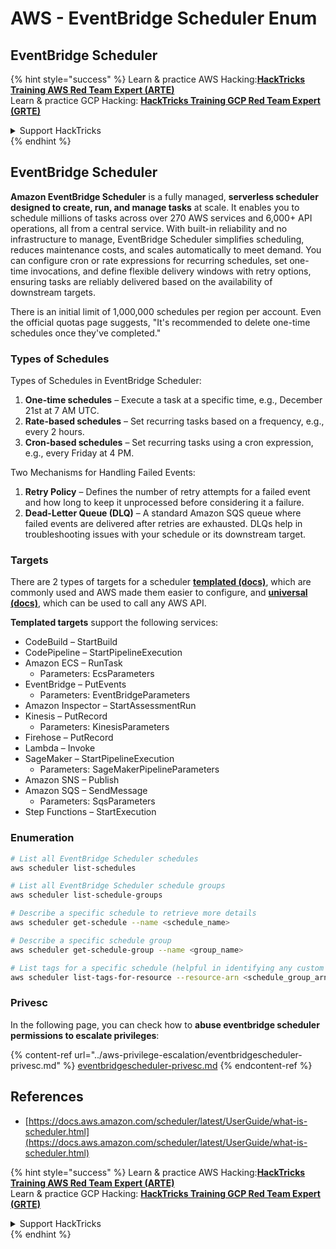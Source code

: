 # AWS - EventBridge Scheduler Enum

## EventBridge Scheduler

{% hint style="success" %}
Learn & practice AWS Hacking:<img src="../../../.gitbook/assets/image (1) (1) (1).png" alt="" data-size="line">[**HackTricks Training AWS Red Team Expert (ARTE)**](https://training.hacktricks.xyz/courses/arte)<img src="../../../.gitbook/assets/image (1) (1) (1).png" alt="" data-size="line">\
Learn & practice GCP Hacking: <img src="../../../.gitbook/assets/image (2).png" alt="" data-size="line">[**HackTricks Training GCP Red Team Expert (GRTE)**<img src="../../../.gitbook/assets/image (2).png" alt="" data-size="line">](https://training.hacktricks.xyz/courses/grte)

<details>

<summary>Support HackTricks</summary>

* Check the [**subscription plans**](https://github.com/sponsors/carlospolop)!
* **Join the** 💬 [**Discord group**](https://discord.gg/hRep4RUj7f) or the [**telegram group**](https://t.me/peass) or **follow** us on **Twitter** 🐦 [**@hacktricks\_live**](https://twitter.com/hacktricks_live)**.**
* **Share hacking tricks by submitting PRs to the** [**HackTricks**](https://github.com/carlospolop/hacktricks) and [**HackTricks Cloud**](https://github.com/carlospolop/hacktricks-cloud) github repos.

</details>
{% endhint %}

## EventBridge Scheduler

**Amazon EventBridge Scheduler** is a fully managed, **serverless scheduler designed to create, run, and manage tasks** at scale. It enables you to schedule millions of tasks across over 270 AWS services and 6,000+ API operations, all from a central service. With built-in reliability and no infrastructure to manage, EventBridge Scheduler simplifies scheduling, reduces maintenance costs, and scales automatically to meet demand. You can configure cron or rate expressions for recurring schedules, set one-time invocations, and define flexible delivery windows with retry options, ensuring tasks are reliably delivered based on the availability of downstream targets.

There is an initial limit of 1,000,000 schedules per region per account. Even the official quotas page suggests, "It's recommended to delete one-time schedules once they've completed."&#x20;

### Types of Schedules

Types of Schedules in EventBridge Scheduler:

1. **One-time schedules** – Execute a task at a specific time, e.g., December 21st at 7 AM UTC.
2. **Rate-based schedules** – Set recurring tasks based on a frequency, e.g., every 2 hours.
3. **Cron-based schedules** – Set recurring tasks using a cron expression, e.g., every Friday at 4 PM.

Two Mechanisms for Handling Failed Events:

1. **Retry Policy** – Defines the number of retry attempts for a failed event and how long to keep it unprocessed before considering it a failure.
2. **Dead-Letter Queue (DLQ)** – A standard Amazon SQS queue where failed events are delivered after retries are exhausted. DLQs help in troubleshooting issues with your schedule or its downstream target.

### Targets

There are 2 types of targets for a scheduler [**templated (docs)**](https://docs.aws.amazon.com/scheduler/latest/UserGuide/managing-targets-templated.html), which are commonly used and AWS made them easier to configure, and [**universal (docs)**](https://docs.aws.amazon.com/scheduler/latest/UserGuide/managing-targets-universal.html), which can be used to call any AWS API.

**Templated targets** support the following services:

* CodeBuild – StartBuild
* CodePipeline – StartPipelineExecution
* Amazon ECS – RunTask
  * Parameters: EcsParameters
* EventBridge – PutEvents
  * Parameters: EventBridgeParameters
* Amazon Inspector – StartAssessmentRun
* Kinesis – PutRecord
  * Parameters: KinesisParameters
* Firehose – PutRecord
* Lambda – Invoke
* SageMaker – StartPipelineExecution
  * Parameters: SageMakerPipelineParameters
* Amazon SNS – Publish
* Amazon SQS – SendMessage
  * Parameters: SqsParameters
* Step Functions – StartExecution

### Enumeration

```bash
# List all EventBridge Scheduler schedules
aws scheduler list-schedules

# List all EventBridge Scheduler schedule groups
aws scheduler list-schedule-groups

# Describe a specific schedule to retrieve more details
aws scheduler get-schedule --name <schedule_name>

# Describe a specific schedule group
aws scheduler get-schedule-group --name <group_name>

# List tags for a specific schedule (helpful in identifying any custom tags or permissions)
aws scheduler list-tags-for-resource --resource-arn <schedule_group_arn>
```

### Privesc

In the following page, you can check how to **abuse eventbridge scheduler permissions to escalate privileges**:

{% content-ref url="../aws-privilege-escalation/eventbridgescheduler-privesc.md" %}
[eventbridgescheduler-privesc.md](../aws-privilege-escalation/eventbridgescheduler-privesc.md)
{% endcontent-ref %}

## References

* [https://docs.aws.amazon.com/scheduler/latest/UserGuide/what-is-scheduler.html](https://docs.aws.amazon.com/scheduler/latest/UserGuide/what-is-scheduler.html)

{% hint style="success" %}
Learn & practice AWS Hacking:<img src="../../../.gitbook/assets/image (1) (1) (1).png" alt="" data-size="line">[**HackTricks Training AWS Red Team Expert (ARTE)**](https://training.hacktricks.xyz/courses/arte)<img src="../../../.gitbook/assets/image (1) (1) (1).png" alt="" data-size="line">\
Learn & practice GCP Hacking: <img src="../../../.gitbook/assets/image (2).png" alt="" data-size="line">[**HackTricks Training GCP Red Team Expert (GRTE)**<img src="../../../.gitbook/assets/image (2).png" alt="" data-size="line">](https://training.hacktricks.xyz/courses/grte)

<details>

<summary>Support HackTricks</summary>

* Check the [**subscription plans**](https://github.com/sponsors/carlospolop)!
* **Join the** 💬 [**Discord group**](https://discord.gg/hRep4RUj7f) or the [**telegram group**](https://t.me/peass) or **follow** us on **Twitter** 🐦 [**@hacktricks\_live**](https://twitter.com/hacktricks_live)**.**
* **Share hacking tricks by submitting PRs to the** [**HackTricks**](https://github.com/carlospolop/hacktricks) and [**HackTricks Cloud**](https://github.com/carlospolop/hacktricks-cloud) github repos.

</details>
{% endhint %}
